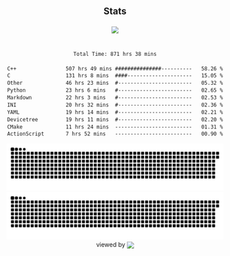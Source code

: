 


<div align="center">

## Stats
<img style="margin: 5px;" src="https://github-readme-stats.vercel.app/api?username=Sylensky&hide=stars&cache_seconds=1800&count_private=true&show_icons=true&include_all_commits=true&hide_border=false&theme=github_dark"/>
</div><br>

<div align="center">

<!--START_SECTION:waka-->

```txt
Total Time: 871 hrs 38 mins

C++                507 hrs 49 mins ###############----------   58.26 %
C                  131 hrs 8 mins  ####---------------------   15.05 %
Other              46 hrs 23 mins  #------------------------   05.32 %
Python             23 hrs 6 mins   #------------------------   02.65 %
Markdown           22 hrs 3 mins   #------------------------   02.53 %
INI                20 hrs 32 mins  #------------------------   02.36 %
YAML               19 hrs 14 mins  #------------------------   02.21 %
Devicetree         19 hrs 11 mins  #------------------------   02.20 %
CMake              11 hrs 24 mins  -------------------------   01.31 %
ActionScript       7 hrs 52 mins   -------------------------   00.90 %
```

<!--END_SECTION:waka-->

</div>

<div align="center">
<img src="https://raw.githubusercontent.com/Sylensky/Sylensky/animation/github-contribution-grid-snake-dark.svg#gh-dark-mode-only"/>
<img src="https://raw.githubusercontent.com/Sylensky/Sylensky/animation/github-contribution-grid-snake.svg#gh-light-mode-only"/>
</div>

<div align="center">
viewed by <img src="https://visitor-badge.laobi.icu/badge?page_id=Sylensky.Sylensky" align="center" height="20" width="" />
</div>
